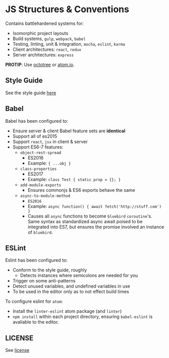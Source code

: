 # JS Structures & Conventions

Contains battlehardened systems for:
- Isomorphic project layouts
- Build systems, `gulp`, `webpack`, `babel`
- Testing, linting, unit & integration, `mocha`, `eslint`, `karma`
- Client architectures: `react`, `redux`
- Server architectures: `express`

**PROTIP**: Use [octotree](https://chrome.google.com/webstore/detail/octotree/bkhaagjahfmjljalopjnoealnfndnagc) or [atom.io](http://atom.io).


## Style Guide
See the style guide [here](./style-guide.md)

## Babel
Babel has been configured to:
- Ensure server & client Babel feature sets are **identical**
- Support all of es2015
- Support `react`, `jsx` in client & server
- Support ES6-7 features:
    - `object-rest-spread`
        - ES2016
        - Example: `{ ...obj }`
    - `class-properties`
        - ES2017
        - Example: `class Test { static prop = {}; }`
    - `add-module-exports`
        - Ensures commonjs & ES6 exports behave the same
    - `async-to-module-method`
        - `ES2016`
        - Example: `async function() { await fetch('http://stuff.com') }`
        - Causes all `async` functions to become `bluebird` `coroutine`'s. Same syntax as standardized async await poised to be integrated into ES7, but ensures the promise involved an instance of `bluebird`.

## ESLint
Eslint has been configured to:
- Conform to the style guide, roughly
    + Detects instances where semicolons are needed for you
- Trigger on some anti-patterns
- Detect unused variables, and undefined variables in use
- To be used in the editor only as to not effect build times

To configure eslint for `atom`:
- Install the `linter-eslint` atom package (and `linter`)
- `npm install` within each project directory, ensuring `babel-eslint` is avaliable to the editor.


## LICENSE

See [license](./LICENSE.md)
